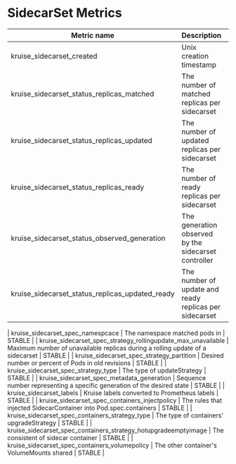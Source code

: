 # SidecarSet Metrics

| Metric name| Description | Status |
| ---------- | ----------- | ----------- |
| kruise_sidecarset_created | Unix creation timestamp | STABLE |
| kruise_sidecarset_status_replicas_matched | The number of matched replicas per sidecarset | STABLE |
| kruise_sidecarset_status_replicas_updated | The number of updated replicas per sidecarset | STABLE |
| kruise_sidecarset_status_replicas_ready | The number of ready replicas per sidecarset | STABLE |
| kruise_sidecarset_status_observed_generation | The generation observed by the sidecarset controller | STABLE |
| kruise_sidecarset_status_replicas_updated_ready | The number of update and ready replicas per sidecarset | STABLE |

| kruise_sidecarset_spec_namespcace | The namespace matched pods in | STABLE |
| kruise_sidecarset_spec_strategy_rollingupdate_max_unavailable | Maximum number of unavailable replicas during a rolling update of a sidecarset | STABLE |
| kruise_sidecarset_spec_strategy_partition | Desired number or percent of Pods in old revisions | STABLE |
| kruise_sidecarset_spec_strategy_type | The type of updateStrategy | STABLE |
| kruise_sidecarset_spec_metadata_generation | Sequence number representing a specific generation of the desired state | STABLE |
| kruise_sidecarset_labels | Kruise labels converted to Prometheus labels | STABLE |
| kruise_sidecarset_spec_containers_injectpolicy | The rules that injected SidecarContainer into Pod.spec.containers | STABLE |
| kruise_sidecarset_spec_containers_strategy_type | The type of containers' upgradeStrategy | STABLE |
| kruise_sidecarset_spec_containers_strategy_hotupgradeemptyimage | The consistent of sidecar container | STABLE |
| kruise_sidecarset_spec_containers_volumepolicy | The other container's VolumeMounts shared | STABLE |

